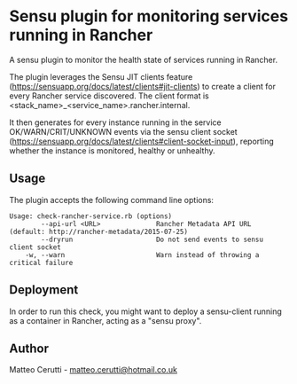 # Sensu plugin for monitoring services running in Rancher

A sensu plugin to monitor the health state of services running in Rancher.

The plugin leverages the Sensu JIT clients feature (https://sensuapp.org/docs/latest/clients#jit-clients) to create a client for every
Rancher service discovered. The client format is <stack_name>_<service_name>.rancher.internal.

It then generates for every instance running in the service OK/WARN/CRIT/UNKNOWN events via the sensu client socket
(https://sensuapp.org/docs/latest/clients#client-socket-input), reporting whether the instance is monitored, healthy or unhealthy.

## Usage

The plugin accepts the following command line options:

```
Usage: check-rancher-service.rb (options)
        --api-url <URL>              Rancher Metadata API URL (default: http://rancher-metadata/2015-07-25)
        --dryrun                     Do not send events to sensu client socket
    -w, --warn                       Warn instead of throwing a critical failure
```

## Deployment

In order to run this check, you might want to deploy a sensu-client running as a container in Rancher, acting as a "sensu proxy".

## Author
Matteo Cerutti - <matteo.cerutti@hotmail.co.uk>
